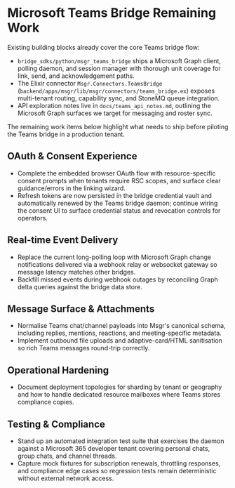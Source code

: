 # Microsoft Teams Bridge Remaining Work

Existing building blocks already cover the core Teams bridge flow:

- `bridge_sdks/python/msgr_teams_bridge` ships a Microsoft Graph client, polling daemon, and
  session manager with thorough unit coverage for link, send, and acknowledgement paths.
- The Elixir connector `Msgr.Connectors.TeamsBridge` (`backend/apps/msgr/lib/msgr/connectors/teams_bridge.ex`)
  exposes multi-tenant routing, capability sync, and StoneMQ queue integration.
- API exploration notes live in `docs/teams_api_notes.md`, outlining the Microsoft Graph surfaces we
  target for messaging and roster sync.

The remaining work items below highlight what needs to ship before piloting the Teams bridge in a
production tenant.

## OAuth & Consent Experience
- Complete the embedded browser OAuth flow with resource-specific consent prompts when tenants
  require RSC scopes, and surface clear guidance/errors in the linking wizard.
- Refresh tokens are now persisted in the bridge credential vault and automatically renewed by the
  Teams bridge daemon; continue wiring the consent UI to surface credential status and revocation
  controls for operators.

## Real-time Event Delivery
- Replace the current long-polling loop with Microsoft Graph change notifications delivered via a
  webhook relay or websocket gateway so message latency matches other bridges.
- Backfill missed events during webhook outages by reconciling Graph delta queries against the bridge
  data store.

## Message Surface & Attachments
- Normalise Teams chat/channel payloads into Msgr's canonical schema, including replies, mentions,
  reactions, and meeting-specific metadata.
- Implement outbound file uploads and adaptive-card/HTML sanitisation so rich Teams messages round-trip
  correctly.

## Operational Hardening
- Document deployment topologies for sharding by tenant or geography and how to handle dedicated
  resource mailboxes where Teams stores compliance copies.

## Testing & Compliance
- Stand up an automated integration test suite that exercises the daemon against a Microsoft 365
  developer tenant covering personal chats, group chats, and channel threads.
- Capture mock fixtures for subscription renewals, throttling responses, and compliance edge cases so
  regression tests remain deterministic without external network access.

